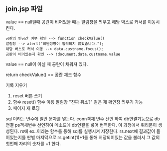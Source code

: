 ## join.jsp 파일

value == null일때
공란이 비어있을 때는 알림창을 띄우고 해당 박스로 커서를 이동시킨다.

    공란의 빈공간 여부 확인 --> function checkValue() 
    알림창 --> alert("회원성명이 입력되지 않았습니다.");
    해당 버스로 커서 이동 --> data.custname.focus();
    공란이 비어있는지 확인 --> !document.data.custname.value

value == null이 아닐 때
공란이 채워져 있다.

return checkValue() == 공란 체크 함수

기록 지우기 
1. reset 버튼 쓰기
2. 함수 reset() 함수 이용
   알림창 "진짜 취소?" 같은 재 확인창 띄우기 가능
3. 페이지 재 로딩

sql 이라는 변수에 일반 문자를 넣는다.
conn객체 변수 선언 하여 db연결기능으로 db연결
ps객체변수 선언하여 메소드에 db연결을 넣어 번역한다. 이 과정에서 쿼리문이 생성된다.
rs에 ex..이라는 함수를 통해 sql를 실행시켜 저장한다.
rs.next에 결과값이 들어있는지를 판별
마지막으로 rs.getint(1)+1를 통해 저장되어있는 값을 불러서 그 값의 첫번째 자리의 숫자를 +1 한다.
